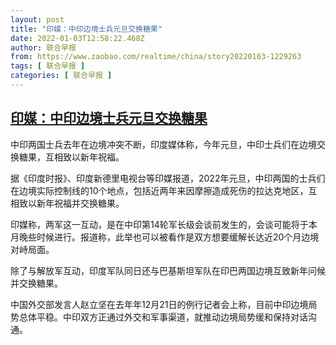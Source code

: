 ```yaml
---
layout: post
title: "印媒：中印边境士兵元旦交换糖果"
date: 2022-01-03T12:58:22.468Z
author: 联合早报
from: https://www.zaobao.com/realtime/china/story20220103-1229263
tags: [ 联合早报 ]
categories: [ 联合早报 ]
---
```

<!--1641228000000-->
[印媒：中印边境士兵元旦交换糖果](https://www.zaobao.com/realtime/china/story20220103-1229263)
------

<div>
<p>中印两国士兵去年在边境冲突不断，印度媒体称，今年元旦，中印士兵们在边境交换糖果，互相致以新年祝福。</p><p>据《印度时报》、印度新德里电视台等印媒报道，2022年元旦，中印两国的士兵们在边境实际控制线的10个地点，包括近两年来因摩擦造成死伤的拉达克地区，互相致以新年祝福并交换糖果。</p><p>印媒称，两军这一互动，是在中印第14轮军长级会谈前发生的，会谈可能将于本月晚些时候进行。报道称，此举也可以被看作是双方想要缓解长达近20个月边境对峙局面。</p><section id="imu"><div id="dfp-ad-imu1">        </div></section><p>除了与解放军互动，印度军队同日还与巴基斯坦军队在印巴两国边境互致新年问候并交换糖果。</p><p>中国外交部发言人赵立坚在去年年12月21日的例行记者会上称，目前中印边境局势总体平稳。中印双方正通过外交和军事渠道，就推动边境局势缓和保持对话沟通。</p>      <div class="cx_paywall_placeholder" id="sph_cdp_40"></div>
</div>
